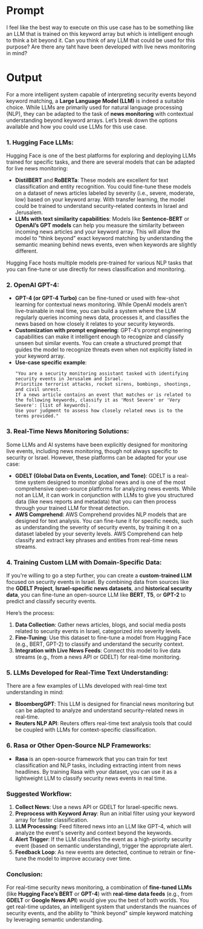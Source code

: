 # Prompt

I feel like the best way to execute on this use case has to be something like an LLM that is trained on this keyword array but which is intelligent enough to think a bit beyond it. Can you think of any LLM that could be used for this purpose? Are there any taht have been developed with live news monitoring in mind?

# Output

For a more intelligent system capable of interpreting security events beyond keyword matching, a **Large Language Model (LLM)** is indeed a suitable choice. While LLMs are primarily used for natural language processing (NLP), they can be adapted to the task of **news monitoring** with contextual understanding beyond keyword arrays. Let’s break down the options available and how you could use LLMs for this use case.

### 1. Hugging Face LLMs:

Hugging Face is one of the best platforms for exploring and deploying LLMs trained for specific tasks, and there are several models that can be adapted for live news monitoring:

- **DistilBERT** and **RoBERTa**: These models are excellent for text classification and entity recognition. You could fine-tune these models on a dataset of news articles labeled by severity (i.e., severe, moderate, low) based on your keyword array. With transfer learning, the model could be trained to understand security-related contexts in Israel and Jerusalem.
- **LLMs with text similarity capabilities**: Models like **Sentence-BERT** or **OpenAI’s GPT models** can help you measure the similarity between incoming news articles and your keyword array. This will allow the model to "think beyond" exact keyword matching by understanding the semantic meaning behind news events, even when keywords are slightly different.

Hugging Face hosts multiple models pre-trained for various NLP tasks that you can fine-tune or use directly for news classification and monitoring.

### 2. OpenAI GPT-4:

- **GPT-4 (or GPT-4 Turbo)** can be fine-tuned or used with few-shot learning for contextual news monitoring. While OpenAI models aren’t live-trainable in real time, you can build a system where the LLM regularly queries incoming news data, processes it, and classifies the news based on how closely it relates to your security keywords.
- **Customization with prompt engineering**: GPT-4’s prompt engineering capabilities can make it intelligent enough to recognize and classify unseen but similar events. You can create a structured prompt that guides the model to recognize threats even when not explicitly listed in your keyword array.
- **Use-case specific example**:
  ```
  "You are a security monitoring assistant tasked with identifying security events in Jerusalem and Israel. 
  Prioritize terrorist attacks, rocket sirens, bombings, shootings, and civil unrest. 
  If a news article contains an event that matches or is related to the following keywords, classify it as 'Most Severe' or 'Very Severe': [list of keywords]. 
  Use your judgment to assess how closely related news is to the terms provided."
  ```

### 3. Real-Time News Monitoring Solutions:

Some LLMs and AI systems have been explicitly designed for monitoring live events, including news monitoring, though not always specific to security or Israel. However, these platforms can be adapted for your use case:

- **GDELT (Global Data on Events, Location, and Tone)**:
  GDELT is a real-time system designed to monitor global news and is one of the most comprehensive open-source platforms for analyzing news events. While not an LLM, it can work in conjunction with LLMs to give you structured data (like news reports and metadata) that you can then process through your trained LLM for threat detection.
- **AWS Comprehend**:
  AWS Comprehend provides NLP models that are designed for text analysis. You can fine-tune it for specific needs, such as understanding the severity of security events, by training it on a dataset labeled by your severity levels. AWS Comprehend can help classify and extract key phrases and entities from real-time news streams.

### 4. Training Custom LLM with Domain-Specific Data:

If you're willing to go a step further, you can create a **custom-trained LLM** focused on security events in Israel. By combining data from sources like the **GDELT Project**, **Israel-specific news datasets**, and **historical security data**, you can fine-tune an open-source LLM like **BERT**, **T5**, or **GPT-2** to predict and classify security events.

Here’s the process:

1. **Data Collection**: Gather news articles, blogs, and social media posts related to security events in Israel, categorized into severity levels.
2. **Fine-Tuning**: Use this dataset to fine-tune a model from Hugging Face (e.g., BERT, GPT-2) to classify and understand the security context.
3. **Integration with Live News Feeds**: Connect this model to live data streams (e.g., from a news API or GDELT) for real-time monitoring.

### 5. LLMs Developed for Real-Time Text Understanding:

There are a few examples of LLMs developed with real-time text understanding in mind:

- **BloombergGPT**: This LLM is designed for financial news monitoring but can be adapted to analyze and understand security-related news in real-time.
- **Reuters NLP API**: Reuters offers real-time text analysis tools that could be coupled with LLMs for context-specific classification.

### 6. Rasa or Other Open-Source NLP Frameworks:

- **Rasa** is an open-source framework that you can train for text classification and NLP tasks, including extracting intent from news headlines. By training Rasa with your dataset, you can use it as a lightweight LLM to classify security news events in real time.

### Suggested Workflow:

1. **Collect News**: Use a news API or GDELT for Israel-specific news.
2. **Preprocess with Keyword Array**: Run an initial filter using your keyword array for faster classification.
3. **LLM Processing**: Feed filtered news into an LLM like GPT-4, which will analyze the event's severity and context beyond the keywords.
4. **Alert Trigger**: If the LLM classifies the event as a high-priority security event (based on semantic understanding), trigger the appropriate alert.
5. **Feedback Loop**: As new events are detected, continue to retrain or fine-tune the model to improve accuracy over time.

### Conclusion:

For real-time security news monitoring, a combination of **fine-tuned LLMs** (like **Hugging Face’s BERT** or **GPT-4**) with **real-time data feeds** (e.g., from **GDELT** or **Google News API**) would give you the best of both worlds. You get real-time updates, an intelligent system that understands the nuances of security events, and the ability to "think beyond" simple keyword matching by leveraging semantic understanding.
